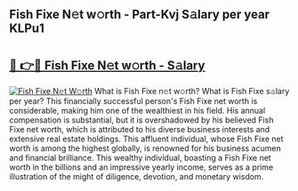 ## Fish Fixe N𝚎t w𝚘rth - Part-Kvj S𝚊lary per year KLPu1

# <h2><a href="http://gc1ltjh.nevu.top/?p=Fish+Fixe">🔗 👉🔴 Fish Fixe N𝚎t w𝚘rth - S𝚊lary</a></h2>

[![Fish Fixe N𝚎t W𝚘rth](https://i.imgur.com/Oavwk0R.jpeg)](http://gc1ltjh.nevu.top/?p=Fish+Fixe)
What is Fish Fixe n𝚎t w𝚘rth? What is Fish Fixe s𝚊lary per year?
This financially successful person's Fish Fixe net worth is considerable, making him one of the wealthiest in his field. His annual compensation is substantial, but it is overshadowed by his believed Fish Fixe net worth, which is attributed to his diverse business interests and extensive real estate holdings. This affluent individual, whose Fish Fixe net worth is among the highest globally, is renowned for his business acumen and financial brilliance. This wealthy individual, boasting a Fish Fixe net worth in the billions and an impressive yearly income, serves as a prime illustration of the might of diligence, devotion, and monetary wisdom.
